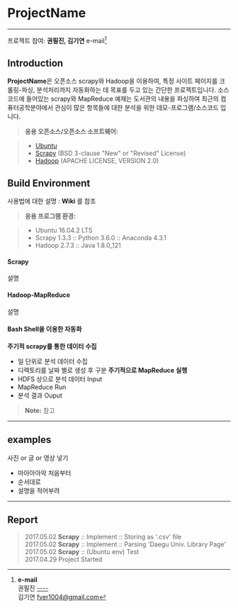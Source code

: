 ProjectName
===================

----------

프로젝트 참여: **권필진, 김기연** e-mail[^1]
<br>


Introduction
-------------

**ProjectName**은 오픈소스 scrapy와 Hadoop을 이용하여, 특정 사이트 페이지를 크롤링-파싱, 분석처리까지 자동화하는 데 목표를 두고 있는 간단한 프로젝트입니다. 소스코드에 들어있는 scrapy와 MapReduce 예제는 도서관의 내용을 파싱하여 최근의 컴퓨터공학분야에서 관심이 많은 항목들에 대한 분석을 위한 데모-프로그램/소스코드 입니다.
 

> **응용 오픈소스/오픈소스 소프트웨어:**

> - [Ubuntu](https://www.ubuntu.com/)
> - [Scrapy](https://scrapy.org/) (BSD 3-clause "New" or "Revised" License)
> - [Hadoop](http://hadoop.apache.org/) (APACHE LICENSE, VERSION 2.0) 


Build Environment
-------------------

사용법에 대한 설명 : <i class="icon-provider-gdrive"></i> **Wiki** 를 참조

> **응용 프로그램 환경:**

> - Ubuntu 16.04.2 LTS 
> - Scrapy 1.3.3 :: Python 3.6.0 :: Anaconda 4.3.1
> - Hadoop 2.7.3 :: Java 1.8.0_121

#### <i class="icon-refresh"></i> Scrapy

설명

#### <i class="icon-refresh"></i> Hadoop-MapReduce

설명

#### <i class="icon-refresh"></i> Bash Shell을 이용한 자동화
**주기적 scrapy를 통한 데이터 수집**
- 일 단위로 분석 데이터 수집
- 디렉토리를 날짜 별로 생성 후 구분
**주기적으로 MapReduce 실행**
- HDFS 상으로 분석 데이터 Input
- MapReduce Run
- 분석 결과 Ouput


> **Note:** 참고

----------


examples
-------------

사진 or 글 or 영상 넣기 

- 마아아아악 처음부터
- 순서대로
- 설명을 적어부려

----------



Report
--------------------

> 2017.05.02 **Scrapy** :: Implement :: Storing as '.csv' file<br>
> 2017.05.02 **Scrapy** :: Implement :: Parsing 'Daegu Univ. Library Page'<br>
> 2017.05.02 **Scrapy** :: (Ubuntu env) Test<br>
> 2017.04.29 Project Started<br>



  [^1]: **e-mail**<br>
  권필진 [----](----) <br>
  김기연 [fver1004@gmail.com](mailto:fver1004@gmail.com) 
